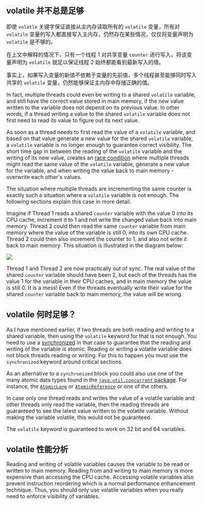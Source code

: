 ## volatile 并不总是足够

即使 `volatle` 关键字保证直接从主内存读取所有的 `volatile` 变量，所有对 `volatile` 变量的写入都直接写入主内存，仍然存在某些情况，仅仅将变量声明为 `volatile` 是不够的。

在上文中解释的情况下，只有一个线程 1 对共享变量 `counter` 进行写入，将该变量声明为 `volatile` 就足以保证线程 2 始终都能看到最新写入的值。

事实上，如果写入变量的新值不依赖于变量的先前值，多个线程甚至能够同时写入共享的 `volatile` 变量，仍然能够保证主内存中存储正确的值。

In fact, multiple threads could even be writing to a shared `volatile` variable, and still have the correct value stored in main memory, if the new value written to the variable does not depend on its previous value. In other words, if a thread writing a value to the shared `volatile` variable does not first need to read its value to figure out its next value.

As soon as a thread needs to first read the value of a `volatile` variable, and based on that value generate a new value for the shared `volatile` variable, a `volatile` variable is no longer enough to guarantee correct visibility. The short time gap in between the reading of the `volatile` variable and the writing of its new value, creates an [race condition](http://tutorials.jenkov.com/java-concurrency/race-conditions-and-critical-sections.html) where multiple threads might read the same value of the `volatile` variable, generate a new value for the variable, and when writing the value back to main memory - overwrite each other's values.

The situation where multiple threads are incrementing the same counter is exactly such a situation where a `volatile` variable is not enough. The following sections explain this case in more detail.

Imagine if Thread 1 reads a shared `counter` variable with the value 0 into its CPU cache, increment it to 1 and not write the changed value back into main memory. Thread 2 could then read the same `counter` variable from main memory where the value of the variable is still 0, into its own CPU cache. Thread 2 could then also increment the counter to 1, and also not write it back to main memory. This situation is illustrated in the diagram below:

![](http://tutorials.jenkov.com/images/java-concurrency/java-volatile-3.png)

Thread 1 and Thread 2 are now practically out of sync. The real value of the shared `counter` variable should have been 2, but each of the threads has the value 1 for the variable in their CPU caches, and in main memory the value is still 0. It is a mess! Even if the threads eventually write their value for the shared `counter` variable back to main memory, the value will be wrong.

## volatile 何时足够？

As I have mentioned earlier, if two threads are both reading and writing to a shared variable, then using the `volatile` keyword for that is not enough. You need to use a [synchronized](http://tutorials.jenkov.com/java-concurrency/synchronized.html) in that case to guarantee that the reading and writing of the variable is atomic. Reading or writing a volatile variable does not block threads reading or writing. For this to happen you must use the `synchronized` keyword around critical sections.

As an alternative to a `synchronized` block you could also use one of the many atomic data types found in the [`java.util.concurrent` package](http://tutorials.jenkov.com/java-util-concurrent/index.html). For instance, the [`AtomicLong`](http://tutorials.jenkov.com/java-util-concurrent/atomiclong.html) or [`AtomicReference`](http://tutorials.jenkov.com/java-util-concurrent/atomicreference.html) or one of the others.

In case only one thread reads and writes the value of a volatile variable and other threads only read the variable, then the reading threads are guaranteed to see the latest value written to the volatile variable. Without making the variable volatile, this would not be guaranteed.

The `volatile` keyword is guaranteed to work on 32 bit and 64 variables.

## volatile 性能分析

Reading and writing of volatile variables causes the variable to be read or written to main memory. Reading from and writing to main memory is more expensive than accessing the CPU cache. Accessing volatile variables also prevent instruction reordering which is a normal performance enhancement technique. Thus, you should only use volatile variables when you really need to enforce visibility of variables.